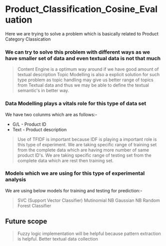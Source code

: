 # Product_Classification_Cosine_Evaluation

Here we are trying to solve a problem which is basically related to Product Category Classication

### We can try to solve this problem with different ways as we have smaller set of data and even textual data is not that much
> Content Engine is a optimum way around if we have good amount of textual description
> Topic Modelling is also a explicit solution for such type problem as topic handling may give us better range of topics from
> Textual data and thus we may be able to define the textual semantic's in better way.

### Data Modelling plays a vitals role for this type of data set
We have two colunms which are as follows:-
* G/L  - Product ID
* Text - Product description

> Use of TFIDF is important because IDF is playing a important role is this type of experiment.
> We are taking specific range of training set from the complete data which are having more number of same product ID's.
> We are taking specific range of testing set from the complete data which are rest then training set.

### Models which we are using for this type of experimental analysis
We are using below models for training and testing for prediction:-
> SVC (Support Vector Classifier)
> Mutinomial NB
> Gaussian NB
> Random Forest Classifier

## Future scope
> Fuzzy logic implementation will be helpful because pattern  extraction is helpful.
> Better textual data collection
